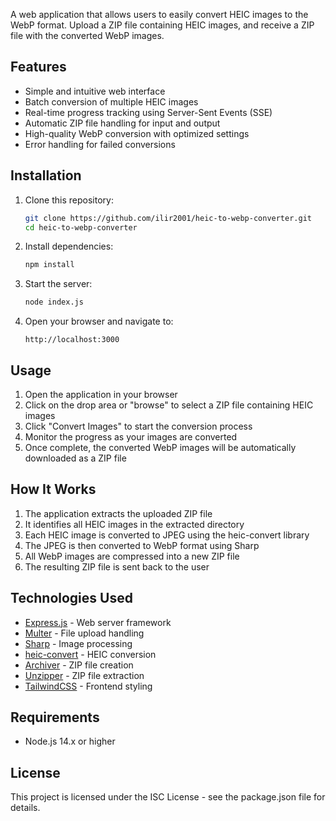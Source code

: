 A web application that allows users to easily convert HEIC images to the WebP format. Upload a ZIP file containing HEIC images, and receive a ZIP file with the converted WebP images.

## Features

- Simple and intuitive web interface
- Batch conversion of multiple HEIC images
- Real-time progress tracking using Server-Sent Events (SSE)
- Automatic ZIP file handling for input and output
- High-quality WebP conversion with optimized settings
- Error handling for failed conversions

## Installation

1. Clone this repository:

   ```bash
   git clone https://github.com/ilir2001/heic-to-webp-converter.git
   cd heic-to-webp-converter
   ```

2. Install dependencies:

   ```bash
   npm install
   ```

3. Start the server:

   ```bash
   node index.js
   ```

4. Open your browser and navigate to:

   ```
   http://localhost:3000
   ```

## Usage

1. Open the application in your browser
2. Click on the drop area or "browse" to select a ZIP file containing HEIC images
3. Click "Convert Images" to start the conversion process
4. Monitor the progress as your images are converted
5. Once complete, the converted WebP images will be automatically downloaded as a ZIP file

## How It Works

1. The application extracts the uploaded ZIP file
2. It identifies all HEIC images in the extracted directory
3. Each HEIC image is converted to JPEG using the heic-convert library
4. The JPEG is then converted to WebP format using Sharp
5. All WebP images are compressed into a new ZIP file
6. The resulting ZIP file is sent back to the user

## Technologies Used

- [Express.js](https://expressjs.com/) - Web server framework
- [Multer](https://github.com/expressjs/multer) - File upload handling
- [Sharp](https://sharp.pixelplumbing.com/) - Image processing
- [heic-convert](https://github.com/catdad-experiments/heic-convert) - HEIC conversion
- [Archiver](https://github.com/archiverjs/node-archiver) - ZIP file creation
- [Unzipper](https://github.com/ZJONSSON/node-unzipper) - ZIP file extraction
- [TailwindCSS](https://tailwindcss.com/) - Frontend styling

## Requirements

- Node.js 14.x or higher

## License

This project is licensed under the ISC License - see the package.json file for details.
